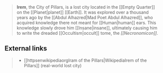 > **Irem**, the City of Pillars, is a lost city located in the [[Empty Quarter]] on the [[Planet|planet]] [[Earth]]. It was explored over a thousand years ago by the [[Abdul Alhazred|Mad Poet Abdul Alhazred]], who acquired knowledge there not meant for [[Human|human]] ears. This knowledge slowly drove him [[Insane|insane]], ultimately causing him to write the dreaded [[Occultism|occult]] tome, the *[[Necronomicon]]*.




## External links

> - [[httpsenwikipediaorgIram of the Pillars|WikipediaIrem of the Pillars]] (real-world lost city)




